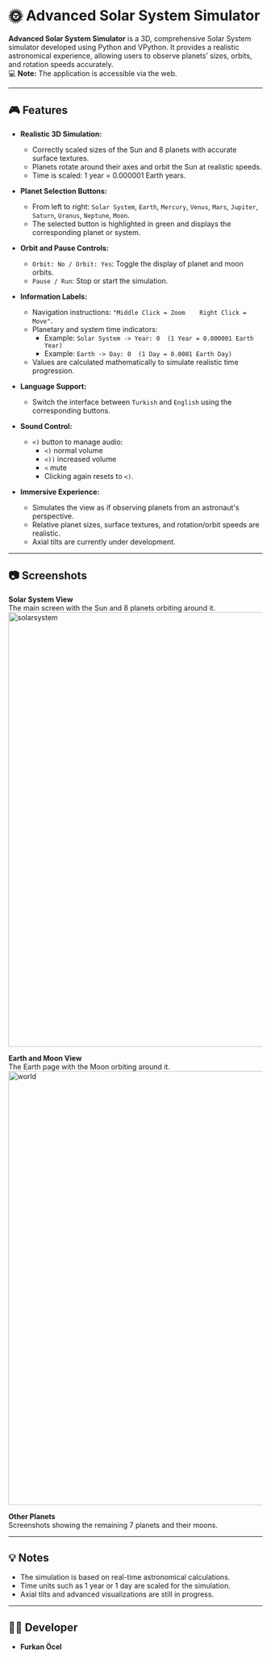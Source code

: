 # 🌞 Advanced Solar System Simulator

**Advanced Solar System Simulator** is a 3D, comprehensive Solar System simulator developed using Python and VPython. It provides a realistic astronomical experience, allowing users to observe planets’ sizes, orbits, and rotation speeds accurately.  
💻 **Note:** The application is accessible via the web.

---

## 🎮 Features

- **Realistic 3D Simulation:**  
  - Correctly scaled sizes of the Sun and 8 planets with accurate surface textures.  
  - Planets rotate around their axes and orbit the Sun at realistic speeds.  
  - Time is scaled: 1 year = 0.000001 Earth years.

- **Planet Selection Buttons:**  
  - From left to right: `Solar System`, `Earth`, `Mercury`, `Venus`, `Mars`, `Jupiter`, `Saturn`, `Uranus`, `Neptune`, `Moon`.  
  - The selected button is highlighted in green and displays the corresponding planet or system.

- **Orbit and Pause Controls:**  
  - `Orbit: No / Orbit: Yes`: Toggle the display of planet and moon orbits.  
  - `Pause / Run`: Stop or start the simulation.

- **Information Labels:**  
  - Navigation instructions: `"Middle Click = Zoom    Right Click = Move"`.  
  - Planetary and system time indicators:  
    - Example: `Solar System -> Year: 0  (1 Year = 0.000001 Earth Year)`  
    - Example: `Earth -> Day: 0  (1 Day = 0.0001 Earth Day)`  
  - Values are calculated mathematically to simulate realistic time progression.

- **Language Support:**  
  - Switch the interface between `Turkish` and `English` using the corresponding buttons.

- **Sound Control:**  
  - `<)` button to manage audio:  
    - `<)` normal volume  
    - `<))` increased volume  
    - `<` mute  
    - Clicking again resets to `<)`.

- **Immersive Experience:**  
  - Simulates the view as if observing planets from an astronaut's perspective.  
  - Relative planet sizes, surface textures, and rotation/orbit speeds are realistic.  
  - Axial tilts are currently under development.

---

## 📷 Screenshots

**Solar System View**  
   The main screen with the Sun and 8 planets orbiting around it.  
<img width="1900" height="861" alt="solarsystem" src="https://github.com/user-attachments/assets/f41cede3-d150-4d6d-80e1-f209625dcc5f" />

**Earth and Moon View**  
   The Earth page with the Moon orbiting around it.  
<img width="1899" height="860" alt="world" src="https://github.com/user-attachments/assets/ff1272cd-6b4d-46f2-bead-b3012550f545" />

**Other Planets**  
   Screenshots showing the remaining 7 planets and their moons.  


---

## 💡 Notes

- The simulation is based on real-time astronomical calculations.  
- Time units such as 1 year or 1 day are scaled for the simulation.  
- Axial tilts and advanced visualizations are still in progress.

---

## 🧑‍💻 Developer

- **Furkan Öcel**
